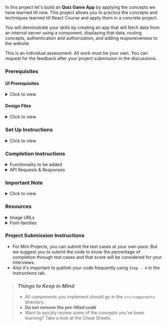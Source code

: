 In this project let's build an **Quiz Game App** by applying the concepts we have learned till now. This project allows you to practice the concepts and techniques learned till React Course and apply them in a concrete project.

You will demonstrate your skills by creating an app that will fetch data from an internal server using a component, displaying that data, routing concepts, authentication and authorization, and adding responsiveness to the website

This is an individual assessment. All work must be your own. You can request for the feedback after your project submission in the discussions.

### Prerequisites

#### UI Prerequisites

<details>
<summary>Click to view</summary>

- What is Figma?
  - Figma is a vector graphics editor and prototyping tool which is primarily web-based. You can check more info on the <a href="https://www.figma.com/" target="_blank">website</a>
- Create a Free account in Figma.
  - Kindly follow the instructions as shown in <a href="https://www.youtube.com/watch?v=hrHL2VLMl7g&t=37s" target="_blank">this</a> video to create a free Figma account. Watch the video upto **00:50**
- How to Check CSS in Figma?
  - Kindly follow the instructions as shown in <a href="https://www.youtube.com/watch?v=B242nuM3y2s" target="_blank">this</a> video to check CSS in a Figma screen. Watch the video upto **02:45**.
- Export Images in Figma screen

  - Kindly follow the instructions as shown in <a href="https://www.youtube.com/watch?v=NpzL1MONwaw" target="_blank">this</a> video to export images from a Figma screen.
  - Click on the Export button to get Export options as shown in the below image.

  <div style="text-align:center;margin:10px 0px 0px 45px;width:200px;">
    <img src="https://assets.ccbp.in/frontend/react-js/figma-export-option.png" />
  </div>

- Upload your exported images from Figma to Cloudinary and get image URLs from Cloudinary. Refer <a href="https://learning.ccbp.in/projects/course?c_id=fe4c935d-3ad5-4bb8-a1a5-9b045ae70010&s_id=2f72d6fe-09a7-4c0a-b0db-196740c853a0&t_id=6535e48d-fb4e-45c4-9654-3da423c79e26" target="_blank">this</a> session for better understanding.

</details>

#### Design Files

<details>
<summary>Click to view</summary>

- You can check the **Design Files** for different devices <a href="https://www.figma.com/file/CGeJPV0CILNyptjYhRk4pH/Quiz-Game?type=design&node-id=0%3A1&mode=design&t=fXttePOYSebrap8P-1" target="_blank">here</a>.

</details>

### Set Up Instructions

<details>
<summary>Click to view</summary>

- Download dependencies by running `npm install`
- Start up the app using `npm start`
</details>

### Completion Instructions

<details>
<summary>Functionality to be added</summary>
<br/>

The app must have the following functionalities

- **Login Route**

  - When an invalid credentials are provided and the **Login** button is clicked, then the respective error message received from the response should be displayed
  - When a valid credentials are provided and the **Login** button is clicked, then the page should be navigated to the Home Route
  - When an _unauthenticated_ user tries to access the Home Route, Assessment Route and Results Route, then the page should be navigated to Login Route
  - When an _authenticated_ user tries to access the Home Route, Assessment Route and Results Route, then the page should be navigated to the respective route
  - When an _authenticated_ user tries to access the Login Route, then the page should be navigated to the Home Route
  - When the **Show Password** checkbox is checked, then the password should be shown
  - When the **Show Password** checkbox is unchecked, then the password should be masked

- **Home Route**

  - When an authenticated user opens the Home Route,
    - When the **Start Quiz** button is clicked, then the page should be navigated to the Quiz Game Route.

- **Quiz Game Route**
  - When an authenticated user opens the Quiz Game Route,
    - An HTTP GET request should be made to **quizQuestionsApiUrl**
      - **_loader_** should be displayed while fetching the data
      - After the data is fetched successfully,
        - The text of the first question, along with its corresponding options from the list of questions received in the response, should be displayed.
          - If the `option_type` value is `DEFAULT`, then the default options view should be displayed as shown in the Figma
          - If the `option_type` value is `IMAGE`, then the image options view should be displayed as shown in the Figma
          - If the `option_type` value is `SINGLE SELECT`, then the single select options view should be displayed as shown in the Figma.
        - The **Next Question** button should be disabled
        - The **Timer** should start running backward from the timer limit value set
          - Each question should have the time limit of **15** seconds to attempt the question
          - When a question is not attempted before the **15** seconds time limit,
            - The Question is considered as unattempted question
            - The next question text and its corresponding options should be displayed
            - If it is last question in the questions list, then the quiz should end, and the results page should be displayed.
        - If the HTTP GET request made is unsuccessful, then the failure view should be displayed as shown in the Figma
          - When the **Retry** button is clicked, an HTTP GET request should be made to **questionsApiUrl**
        - When a option is selected in the question,
          - The **Timer** should stop running
          - The **Next Question** button should be enabled
        - If the selected option is correct,
          - The selected option should be highlighted in to `#1c944b` as shown in the Output
          - The **Right Checked Circle** image should be displayed after the selected option
        - If the selected option is not correct,
          - The selected option should be highlighted in to `#bf2626` as shown in the Output
          - The **Wrong Close Circle** image should be displayed after the selected option
          - The right option should be highlighted in to `#1c944b` as shown in the Output
          - The **Right Checked Circle** image should be displayed after the right option
        - When the **Next Question** button is clicked, then the next question text and its corresponding options should be displayed
        - When the last question number in the question numbers list is clicked,
          - The **Submit** button should be displayed in the place of **Next Question** button
        - When the **Submit** button is clicked after the option is selected in the question within the time limit, then the quiz should end, and the game results route should be displayed.
- **Game Results Route**
  - If user has opted the correct answers for more than five questions
    - The user is considered as won and congrats results page should be displayed
  - If user has opted the correct answers for below five questions
    - The user is considered as lose and failure results page should be displayed
- **Game Reports Route**

  - When the **Report** button is clicked in the results page,
    - The results of the exam should be displayed along with the unattempted questions with their right options as selected as shown in the output

- **Not Found Route**

  - When a random path is provided as the URL, then the page should navigate to the Not Found Route

- **Header**

  - When the **website logo** image in the Header is clicked, the page should be navigated to the Home Route
  - When the **Logout** button in the Header is clicked in Home or Assessment or Results Route, then the page should be navigated to the Login Route

- Users should be able to view the website responsively in mobile view, tablet view as well
</details>

<details>
<summary>API Requests & Responses</summary>
<br/>

**loginApiUrl**

#### API: `https://apis.ccbp.in/login`

#### Method: `POST`

#### Request:

```json
{
  "username": "rahul",
  "password": "rahul@2021"
}
```

#### Description:

Returns a response based on the credentials provided

#### Sample Success Response

```json
{
  "jwt_token": "eyJhbGciOiJIUzI1NiIsInR5cCI6IkpXVCJ9.eyJ1c2VybmFtZSI6InJhaHVsIiwicm9sZSI6IlBSSU1FX1VTRVIiLCJpYXQiOjE2MTk2Mjg2MTN9. nZDlFsnSWArLKKeF0QbmdVfLgzUbx1BGJsqa2kc_21Y"
}
```

#### Sample Failure Response

```json
{
  "status_code": 404,
  "error_msg": "Username is not found"
}
```

**questionsApiUrl**

#### API: `https://apis.ccbp.in/assess/questions`

#### Method: `GET`

#### Description:

Returns a response containing the list of all questions

#### Sample Response

```json
{
  "total": 10,
  "questions": [
    {
      "id": "4c08f8e2-d69a-4cfa-9245-b76bdf3588d1",
      "options_type": "DEFAULT",
      "question_text": "React JS is developed by?",
      "options": [
        {
          "id": "a8222953-e043-4873-abee-bc5dae13ee51",
          "text": "Facebook",
          "is_correct": "true"
        },
        {
          "id": "0d5470e9-915e-400f-b495-930291046216",
          "text": "Twitter",
          "is_correct": "false"
        },
        "..."
      ]
    },
    "..."
  ]
}
```

</details>

### Important Note

<details>
<summary>Click to view</summary>

<br/>

**The following instructions are required for the tests to pass**

- **Note:**

  - For Mini Projects, You have to use HTML elements to style the React Components. Usage of `styled-components` (CSS in JS) to style React components are not supported in Mini Projects. Test cases won't be passed, if you use styled components.
  - Refer to the below Example for the usage of `data-testid` in the HTML elements
    - Example: `<div data-testid="questionItem" className="question-item"/>`

- **Routes**

  - `Home` Route should consist of `/` in the URL path
  - `Quiz Game` Route should consist of `/quiz-game` in the URL path
  - `Game Results` Route should consist of `/game-results` in the URL path
  - `Game Report` Route should consist of `/game-report` in the URL path

  - **Header**

    - The Quiz Game Logo image in Header should consist of alt attribute value as `website logo`

- **Login Route**

  - The Quiz Game Logo image should consist of alt attribute value as `login website logo`

- **Home Route**

  - The game image should consist of alt attribute value as `start quiz game`.
  - Kindly follow the game instructions as shown in figma.

- **Quiz Game Route**

  - Each question should have the time limit of **15** seconds to attempt the question
  - The Failure View image should consist of alt attribute value as `failure view`
  - Wrap the `Loader` component with an HTML container element and add the `data-testid` attribute value as **loader** to it

  ```jsx
  <div className="loader-container" data-testid="loader">
    <Loader type="ThreeDots" color="#263868" height={50} width={50} />
  </div>
  ```

  - The question with `options_type` is `IMAGE`, options should have alt attribute value as the value of the key `text` of each option item in the corresponding question from the list of questions from the received response

- **Game Results Route**

  - The trophy image in the congrats results page should consist of alt attribute value as `congrats`
  - The lose image in the failure results page should consist of alt attribute value as `lose`

- **Not Found Route**
  - The Not Found image should consist of alt attribute value as `not found`

</details>

### Resources

<details>
<summary>Image URLs</summary>

- https://assets.ccbp.in/frontend/react-js/quiz-game-start-the-quiz-img.png alt should be **start quiz game**
- https://assets.ccbp.in/frontend/react-js/quiz-game-error-img.png alt should be **warning icon**
- https://assets.ccbp.in/frontend/react-js/quiz-game-check-circle-img.png alt should be **correct checked circle**
- https://assets.ccbp.in/frontend/react-js/quiz-game-close-circle-img.png alt should be **incorrect close circle**
- https://assets.ccbp.in/frontend/react-js/quiz-game-congrats-trophy-img.png alt should be **won**
- https://assets.ccbp.in/frontend/react-js/quiz-game-lose-img.png alt should be **lose**
- https://assets.ccbp.in/frontend/react-js/quiz-game-right-check-img.png alt should be **correct answer icon**
- https://assets.ccbp.in/frontend/react-js/quiz-game-wrong-check-img.png alt should be **incorrect answer icon**
- https://assets.ccbp.in/frontend/react-js/quiz-game-un-answered-img.png alt should be **unattempted icon**
- https://assets.ccbp.in/frontend/react-js/nxt-assess-failure-img.png alt should be **failure view**
- https://assets.ccbp.in/frontend/react-js/quiz-game-congrats-card-bg.png **background image** in the game won view

</details>

<details>
<summary>Font-families</summary>

- Roboto

</details>

### Project Submission Instructions

- For Mini Projects, you can submit the test cases at your own pace. But we suggest you to submit the code to know the percentage of completion through test cases and that score will be considered for your interviews.
- Also it's important to publish your code frequently using `Step - 4` in the Instructions tab.

> ### _Things to Keep in Mind_
>
> - All components you implement should go in the `src/components` directory.
> - **Do not remove the pre-filled code**
> - Want to quickly review some of the concepts you’ve been learning? Take a look at the Cheat Sheets.
